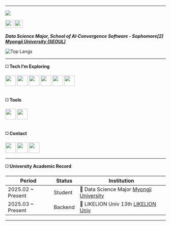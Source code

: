 <!-- 🌊 Azure River - GitHub README -->
<hr>
<!-- 헤더 (배너이미지 포함) -->

<p align="left">
  <img src="https://capsule-render.vercel.app/api?type=waving&color=0:0D47A1,50:1976D2,100:42A5F5&height=200&section=header&text=🌊%20Min-jun,%20Kim&fontSize=45&fontColor=ffffff&fontAlign=30&fontAlignY=40&animation=twinkling" />
</p>

<!-- 기본 정보  -->
<div align="left">
<!--   <a href="https://receptive-justice-221.notion.site/Min-Joon-Kim-1ad70023bab380df8964f14ac147463e">
    <img src="https://img.shields.io/badge/Profile-000000?style=for-the-badge&logo=notion&logoColor=white" height="25"/></a> -->

  <a href="https://velog.io/@ilwha/posts" target="_blank">
    <img src="https://img.shields.io/badge/Velog-000000?style=for-the-badge&logo=velog&logoColor=white" height="25"/></a>

   <a href="https://www.instagram.com/loca1s.on1y/" target="_blank">
    <img src="https://img.shields.io/badge/Instagram-%23000000.svg?style=for-the-badge&logo=instagram&logoColor=white" height="25"/></a>
</div>

<strong>*Data Science Major, School of AI·Convergence Software - Sophomore[2] [Myongji University (SEOUL)](https://www.mju.ac.kr/us/3687/subview.do)*</strong>

![Top Langs](https://github-readme-stats.vercel.app/api/top-langs/?username=HeyyJunn&hide=html,css,c,jupyter%20notebook&layout=compact&theme=dark&cache_seconds=30
)

<hr>




<!-- 기술 스택 -->
<p align="left"><strong>◻️ Tech I’m Exploring</strong></p>
<div align="left">
  <a href="https://www.r-project.org/">
  <img src="https://img.shields.io/badge/R-000000?style=for-the-badge&logo=r&logoColor=276DC3" height="33"/></a>

  <a href="https://react.dev/">
    <img src="https://img.shields.io/badge/react-000000?style=for-the-badge&logo=react&logoColor=61DAFB" height="33"/></a>
    
 <a href="https://spring.io/projects/spring-boot">
  <img src="https://img.shields.io/badge/springboot-000000?style=for-the-badge&logo=springboot&logoColor=6DB33F" height="33"/></a>
  
<a href="https://isocpp.org/">
    <img src="https://img.shields.io/badge/c++-000000?style=for-the-badge&logo=c%2B%2B&logoColor=00599C" height="33"/></a>
    
  <!-- 백엔드 및 프로그래밍 언어 -->
  <a href="https://www.python.org/">
    <img src="https://img.shields.io/badge/python-000000?style=for-the-badge&logo=python&logoColor=3776AB" height="33"/></a>
  <a href="https://www.java.com/">
    <img src="https://img.shields.io/badge/java-000000?style=for-the-badge&logo=openjdk&logoColor=white" height="33"/></a>
<!--   <a href="https://www.cprogramming.com/">
    <img src="https://img.shields.io/badge/C-000000?style=for-the-badge&logo=c&logoColor=A8B9CC" height="36"/></a> -->

</div>

<br>

<p align="left"><strong>◻️ Tools</strong></p>
<div align="left">
  <a href="https://git-scm.com/">
    <img src="https://img.shields.io/badge/git-000000?style=for-the-badge&logo=git&logoColor=F05032" height="33"/></a>
  <a href="https://github.com/">
    <img src="https://img.shields.io/badge/github-000000?style=for-the-badge&logo=github&logoColor=white" height="33"/></a>
</div>

<br>

<!-- 연락처 -->
<p align="left"><strong>◻️ Contact</strong></p>
<div align="left">
  <!-- 이메일 -->
  <a href="mailto:xxanecdote@naver.com">
    <img src="https://img.shields.io/badge/gmail-000000?style=for-the-badge&logo=gmail&logoColor=D14836" height="33"/></a>

  <!-- Velog 블로그 -->
  <a href="https://velog.io/@ilwha/posts">
    <img src="https://img.shields.io/badge/Velog-000000?style=for-the-badge&logo=velog&logoColor=20C997" height="33"/></a>

  <!-- 개인 블로그 -->
  <a href="https://velog.io/@ilwha/posts">
    <img src="https://img.shields.io/badge/Blog-000000?style=for-the-badge&logo=bookstack&logoColor=white" height="33"/></a>
</div>

<hr>

<!-- 학력 정보 -->
<strong>◻️ University Academic Record</strong>

| Period | Status  | Institution |
|--------|---------|------------|
| 2025.02 ~ Present | Student | 🧠 Data Science Major [Myongji University](https://www.mju.ac.kr/us/3687/subview.do) |
| 2025.03 ~ Present | Backend | 🦁 LIKELION Univ 13th [LIKELION Univ](https://likelion.university/) |

<hr>
<!--   <a href="https://developer.mozilla.org/en-US/docs/Web/HTML">
    <img src="https://img.shields.io/badge/html5-000000?style=for-the-badge&logo=html5&logoColor=E34F26" height="36"/></a>
  <a href="https://developer.mozilla.org/en-US/docs/Web/CSS">
    <img src="https://img.shields.io/badge/css3-000000?style=for-the-badge&logo=css3&logoColor=1572B6" height="36"/></a> -->
